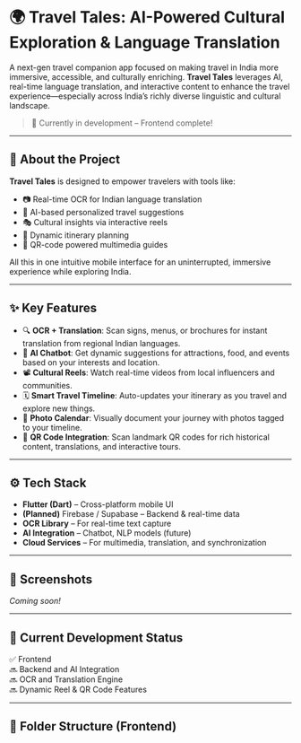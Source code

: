 # 🌍 Travel Tales: AI-Powered Cultural Exploration & Language Translation

A next-gen travel companion app focused on making travel in India more immersive, accessible, and culturally enriching. **Travel Tales** leverages AI, real-time language translation, and interactive content to enhance the travel experience—especially across India’s richly diverse linguistic and cultural landscape.

> 🧪 Currently in development – Frontend complete!

---

## 🚀 About the Project

**Travel Tales** is designed to empower travelers with tools like:
- 📷 Real-time OCR for Indian language translation
- 🤖 AI-based personalized travel suggestions
- 🎭 Cultural insights via interactive reels
- 📅 Dynamic itinerary planning
- 🧾 QR-code powered multimedia guides

All this in one intuitive mobile interface for an uninterrupted, immersive experience while exploring India.

---

## ✨ Key Features

- 🔍 **OCR + Translation**: Scan signs, menus, or brochures for instant translation from regional Indian languages.
- 🧠 **AI Chatbot**: Get dynamic suggestions for attractions, food, and events based on your interests and location.
- 📽️ **Cultural Reels**: Watch real-time videos from local influencers and communities.
- 🗓️ **Smart Travel Timeline**: Auto-updates your itinerary as you travel and explore new things.
- 📸 **Photo Calendar**: Visually document your journey with photos tagged to your timeline.
- 🧾 **QR Code Integration**: Scan landmark QR codes for rich historical content, translations, and interactive tours.

---

## ⚙️ Tech Stack

- **Flutter (Dart)** – Cross-platform mobile UI
- **(Planned)** Firebase / Supabase – Backend & real-time data
- **OCR Library** – For real-time text capture
- **AI Integration** – Chatbot, NLP models (future)
- **Cloud Services** – For multimedia, translation, and synchronization

---

## 📱 Screenshots

_Coming soon!_

---

## 🧪 Current Development Status

✅ Frontend  
🔜 Backend and AI Integration  
🔜 OCR and Translation Engine  
🔜 Dynamic Reel & QR Code Features  

---

## 📂 Folder Structure (Frontend)

